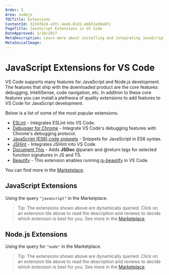 ```yaml
---
Order: 5
Area: nodejs
TOCTitle: Extensions
ContentId: 3224f624-a3fc-4eeb-81d1-eb653a90a6fc
PageTitle: JavaScript Extensions in VS Code
DateApproved: 3/10/2017
MetaDescription: Learn more about installing and integrating JavaScript and Node.js extensions in VS Code. 
MetaSocialImage: 
---
```


# JavaScript Extensions for VS Code

VS Code supports many features for JavaScript and Node.js development. The features that ship with the downloaded product are the core features: debugging, IntelliSense, code navigation, etc. In addition to these core features you can install a pletheora of quality extensions to add features to VS Code for JavaScript development. 

Below is a list of some of the most popular extensions. 

* [ESLint](https://marketplace.visualstudio.com/items?itemName=dbaeumer.vscode-eslint) - Integrates ESLint into VS Code.
* [Debugger for Chrome](https://marketplace.visualstudio.com/items?itemName=msjsdiag.debugger-for-chrome) - Integrate VS Code's debugging features with Chrome's debugging protocol. 
* [JavaScript (ES6) code snippets](https://marketplace.visualstudio.com/items?itemName=xabikos.JavaScriptSnippets) - Snippets for JavaScript in ES6 syntax.
* [JSHint](https://marketplace.visualstudio.com/items?itemName=dbaeumer.jshint) - Integrates JSHint into VS Code.
* [Document This](https://marketplace.visualstudio.com/items?itemName=joelday.docthis) - Adds **JSDoc** @param and @return tags for selected function signatures in JS and TS.
* [Beautify](https://marketplace.visualstudio.com/items?itemName=HookyQR.beautify) - This extension enables running [js-beautify](http://jsbeautifier.org/) in VS Code.

You can find more in the [Marketplace](https://marketplace.visualstudio.com/vscode). 

## JavaScript Extensions 

Using the query `"javascript"` in the Marketplace. 

<div class="marketplace-extensions-js"></div>

> Tip: The extensions shown above are dynamically queried. Click on an extension tile above to read the description and reviews to decide which extension is best for you. See more in the [Marketplace](https://marketplace.visualstudio.com/vscode).

## Node.js Extensions

Using the query for `"node"` in the Marketplace. 

<div class="marketplace-extensions-node"></div>

> Tip: The extensions shown above are dynamically queried. Click on an extension tile above to read the description and reviews to decide which extension is best for you. See more in the [Marketplace](https://marketplace.visualstudio.com/vscode).